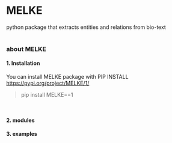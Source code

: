 # MELKE
python package that extracts entities and relations from bio-text
<br> <br>
### about MELKE
#### 1. Installation
You can install MELKE package with PIP INSTALL 
https://pypi.org/project/MELKE/1/
> pip install MELKE==1
<br>

#### 2. modules

#### 3. examples
